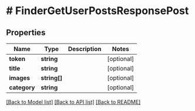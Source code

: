 # # FinderGetUserPostsResponsePost

## Properties

Name | Type | Description | Notes
------------ | ------------- | ------------- | -------------
**token** | **string** |  | [optional]
**title** | **string** |  | [optional]
**images** | **string[]** |  | [optional]
**category** | **string** |  | [optional]

[[Back to Model list]](../../README.md#models) [[Back to API list]](../../README.md#endpoints) [[Back to README]](../../README.md)
